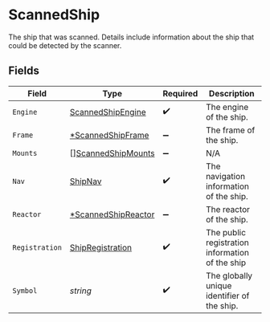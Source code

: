 # ScannedShip

The ship that was scanned. Details include information about the ship that could be detected by the scanner.


## Fields

| Field                                                            | Type                                                             | Required                                                         | Description                                                      |
| ---------------------------------------------------------------- | ---------------------------------------------------------------- | ---------------------------------------------------------------- | ---------------------------------------------------------------- |
| `Engine`                                                         | [ScannedShipEngine](../../models/shared/scannedshipengine.md)    | :heavy_check_mark:                                               | The engine of the ship.                                          |
| `Frame`                                                          | [*ScannedShipFrame](../../models/shared/scannedshipframe.md)     | :heavy_minus_sign:                                               | The frame of the ship.                                           |
| `Mounts`                                                         | [][ScannedShipMounts](../../models/shared/scannedshipmounts.md)  | :heavy_minus_sign:                                               | N/A                                                              |
| `Nav`                                                            | [ShipNav](../../models/shared/shipnav.md)                        | :heavy_check_mark:                                               | The navigation information of the ship.                          |
| `Reactor`                                                        | [*ScannedShipReactor](../../models/shared/scannedshipreactor.md) | :heavy_minus_sign:                                               | The reactor of the ship.                                         |
| `Registration`                                                   | [ShipRegistration](../../models/shared/shipregistration.md)      | :heavy_check_mark:                                               | The public registration information of the ship                  |
| `Symbol`                                                         | *string*                                                         | :heavy_check_mark:                                               | The globally unique identifier of the ship.                      |